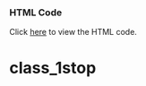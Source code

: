 ### HTML Code
Click [here](https://gist.github.com/HZ2024/b1d1e844a21edde7c08862abb96b4ca4) to view the HTML code.
# class_1stop

